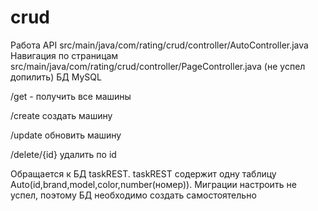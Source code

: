 # crud

Работа API src/main/java/com/rating/crud/controller/AutoController.java 
Навигация по страницам src/main/java/com/rating/crud/controller/PageController.java (не успел допилить)
БД MySQL

/get - получить все машины

/create создать машину

/update обновить машину

/delete/{id} удалить по id

Обращается к БД taskREST.
taskREST содержит одну таблицу Auto(id,brand,model,color,number(номер)). Миграции настроить не успел, поэтому БД необходимо создать самостоятельно
